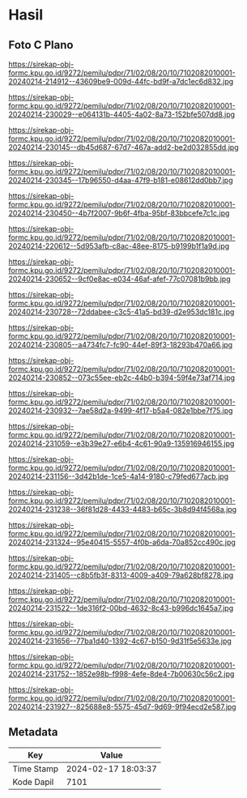 # Hasil

## Foto C Plano

https://sirekap-obj-formc.kpu.go.id/9272/pemilu/pdpr/71/02/08/20/10/7102082010001-20240214-214912--43609be9-009d-44fc-bd9f-a7dc1ec6d832.jpg

https://sirekap-obj-formc.kpu.go.id/9272/pemilu/pdpr/71/02/08/20/10/7102082010001-20240214-230029--e064131b-4405-4a02-8a73-152bfe507dd8.jpg

https://sirekap-obj-formc.kpu.go.id/9272/pemilu/pdpr/71/02/08/20/10/7102082010001-20240214-230145--db45d687-67d7-467a-add2-be2d032855dd.jpg

https://sirekap-obj-formc.kpu.go.id/9272/pemilu/pdpr/71/02/08/20/10/7102082010001-20240214-230345--17b96550-d4aa-47f9-b181-e08612dd0bb7.jpg

https://sirekap-obj-formc.kpu.go.id/9272/pemilu/pdpr/71/02/08/20/10/7102082010001-20240214-230450--4b7f2007-9b6f-4fba-95bf-83bbcefe7c1c.jpg

https://sirekap-obj-formc.kpu.go.id/9272/pemilu/pdpr/71/02/08/20/10/7102082010001-20240214-220612--5d953afb-c8ac-48ee-8175-b9199b1f1a9d.jpg

https://sirekap-obj-formc.kpu.go.id/9272/pemilu/pdpr/71/02/08/20/10/7102082010001-20240214-230652--9cf0e8ac-e034-46af-afef-77c07081b9bb.jpg

https://sirekap-obj-formc.kpu.go.id/9272/pemilu/pdpr/71/02/08/20/10/7102082010001-20240214-230728--72ddabee-c3c5-41a5-bd39-d2e953dc181c.jpg

https://sirekap-obj-formc.kpu.go.id/9272/pemilu/pdpr/71/02/08/20/10/7102082010001-20240214-230805--a4734fc7-fc90-44ef-89f3-18293b470a66.jpg

https://sirekap-obj-formc.kpu.go.id/9272/pemilu/pdpr/71/02/08/20/10/7102082010001-20240214-230852--073c55ee-eb2c-44b0-b394-59f4e73af714.jpg

https://sirekap-obj-formc.kpu.go.id/9272/pemilu/pdpr/71/02/08/20/10/7102082010001-20240214-230932--7ae58d2a-9499-4f17-b5a4-082e1bbe7f75.jpg

https://sirekap-obj-formc.kpu.go.id/9272/pemilu/pdpr/71/02/08/20/10/7102082010001-20240214-231059--e3b39e27-e6b4-4c61-90a9-135916946155.jpg

https://sirekap-obj-formc.kpu.go.id/9272/pemilu/pdpr/71/02/08/20/10/7102082010001-20240214-231156--3d42b1de-1ce5-4a14-9180-c79fed677acb.jpg

https://sirekap-obj-formc.kpu.go.id/9272/pemilu/pdpr/71/02/08/20/10/7102082010001-20240214-231238--36f81d28-4433-4483-b65c-3b8d94f4568a.jpg

https://sirekap-obj-formc.kpu.go.id/9272/pemilu/pdpr/71/02/08/20/10/7102082010001-20240214-231324--95e40415-5557-4f0b-a6da-70a852cc490c.jpg

https://sirekap-obj-formc.kpu.go.id/9272/pemilu/pdpr/71/02/08/20/10/7102082010001-20240214-231405--c8b5fb3f-8313-4009-a409-79a628bf8278.jpg

https://sirekap-obj-formc.kpu.go.id/9272/pemilu/pdpr/71/02/08/20/10/7102082010001-20240214-231522--1de316f2-00bd-4632-8c43-b996dc1645a7.jpg

https://sirekap-obj-formc.kpu.go.id/9272/pemilu/pdpr/71/02/08/20/10/7102082010001-20240214-231656--77ba1d40-1392-4c67-b150-9d31f5e5633e.jpg

https://sirekap-obj-formc.kpu.go.id/9272/pemilu/pdpr/71/02/08/20/10/7102082010001-20240214-231752--1852e98b-f998-4efe-8de4-7b00630c56c2.jpg

https://sirekap-obj-formc.kpu.go.id/9272/pemilu/pdpr/71/02/08/20/10/7102082010001-20240214-231927--825688e8-5575-45d7-9d69-9f94ecd2e587.jpg


## Metadata

| Key        | Value               |
| ---------- | ------------------- |
| Time Stamp | 2024-02-17 18:03:37 |
| Kode Dapil | 7101                |



